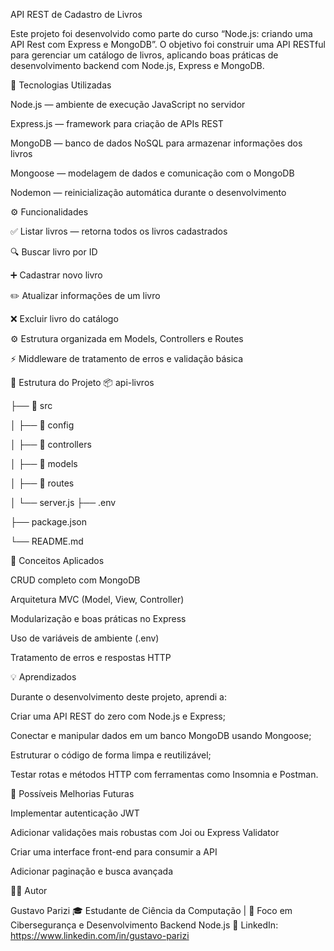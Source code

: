 API REST de Cadastro de Livros

Este projeto foi desenvolvido como parte do curso “Node.js: criando uma API Rest com Express e MongoDB”.
O objetivo foi construir uma API RESTful para gerenciar um catálogo de livros, aplicando boas práticas de desenvolvimento backend com Node.js, Express e MongoDB.

🚀 Tecnologias Utilizadas

Node.js — ambiente de execução JavaScript no servidor

Express.js — framework para criação de APIs REST

MongoDB — banco de dados NoSQL para armazenar informações dos livros

Mongoose — modelagem de dados e comunicação com o MongoDB

Nodemon — reinicialização automática durante o desenvolvimento

⚙️ Funcionalidades

✅ Listar livros — retorna todos os livros cadastrados

🔍 Buscar livro por ID

➕ Cadastrar novo livro

✏️ Atualizar informações de um livro

❌ Excluir livro do catálogo

⚙️ Estrutura organizada em Models, Controllers e Routes

⚡ Middleware de tratamento de erros e validação básica

📁 Estrutura do Projeto
📦 api-livros

├── 📁 src

│   ├── 📁 config

│   ├── 📁 controllers

│   ├── 📁 models

│   ├── 📁 routes

│   └── server.js
├── .env

├── package.json

└── README.md


📘 Conceitos Aplicados

CRUD completo com MongoDB

Arquitetura MVC (Model, View, Controller)

Modularização e boas práticas no Express

Uso de variáveis de ambiente (.env)

Tratamento de erros e respostas HTTP

💡 Aprendizados

Durante o desenvolvimento deste projeto, aprendi a:

Criar uma API REST do zero com Node.js e Express;

Conectar e manipular dados em um banco MongoDB usando Mongoose;

Estruturar o código de forma limpa e reutilizável;

Testar rotas e métodos HTTP com ferramentas como Insomnia e Postman.

🧠 Possíveis Melhorias Futuras

Implementar autenticação JWT

Adicionar validações mais robustas com Joi ou Express Validator

Criar uma interface front-end para consumir a API

Adicionar paginação e busca avançada

👨‍💻 Autor

Gustavo Parizi
🎓 Estudante de Ciência da Computação | 🔐 Foco em Cibersegurança e Desenvolvimento Backend Node.js
🔗 LinkedIn: https://www.linkedin.com/in/gustavo-parizi
